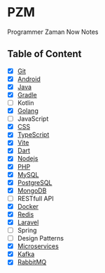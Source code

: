 # PZM

Programmer Zaman Now Notes

## Table of Content

- [x] [Git](Git)
- [x] [Android](Android)
- [x] [Java](Java)
- [x] [Gradle](Gradle)
- [ ] Kotlin
- [x] [Golang](Golang)
- [ ] JavaScript
- [x] [CSS](CSS)
- [x] [TypeScript](TypeScript)
- [x] [Vite](Vite)
- [x] [Dart](Dart)
- [x] [Nodejs](Nodejs)
- [x] [PHP](PHP)
- [x] [MySQL](MySQL)
- [x] [PostgreSQL](PostgreSQL)
- [x] [MongoDB](MongoDB)
- [ ] RESTfull API
- [x] [Docker](Docker)
- [x] [Redis](Redis)
- [x] [Laravel](Laravel)
- [ ] Spring
- [ ] Design Patterns
- [x] [Microservices](Microservices)
- [x] [Kafka](Kafka)
- [x] [RabbitMQ](RabbitMQ)
